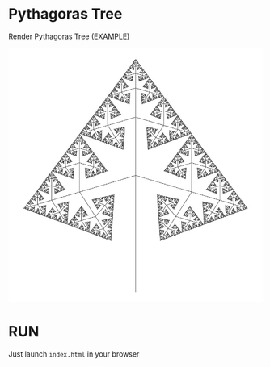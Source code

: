 # Pythagoras Tree
Render Pythagoras Tree ([EXAMPLE](https://igor-pravdin.github.io/pythagoras-tree/))

![sample tree](tree.jpg)

# RUN
Just launch `index.html` in your browser